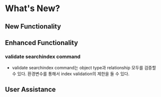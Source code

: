 # What's New?
## New Functionality
## Enhanced Functionality
### validate searchindex command
- validate searchindex command는 object type과 relationship 모두를 검증할 수 있다. 환경변수를 통해서 index validation의 제한을 둘 수 있다.
## User Assistance